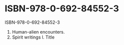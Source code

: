 # ISBN-978-0-692-84552-3

ISBN-978-0-692-84552-3





1. Human-alien encounters.
2. Spirit writings
l. Title